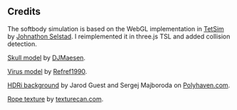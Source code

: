 ## Credits

The softbody simulation is based on the WebGL implementation in [TetSim](https://github.com/zalo/TetSim) by [Johnathon Selstad](https://github.com/zalo). I reimplemented it in three.js TSL and added collision detection.

[Skull model](https://sketchfab.com/3d-models/skull-b78e4e6b29b2430293edd9c99d88a64e) by [DJMaesen](https://sketchfab.com/bumstrum).

[Virus model](https://sketchfab.com/3d-models/corona-virus-2e7ffcc5d8df41bfa6f7ee666237757c) by [Refref1990](https://sketchfab.com/refref1990).

[HDRi background](https://polyhaven.com/a/autumn_field_puresky) by Jarod Guest and Sergej Majboroda on [Polyhaven.com](https://polyhaven.com).

[Rope texture](https://www.texturecan.com/details/424/) by [texturecan.com](https://texturecan.com).
